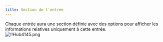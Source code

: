 ```yaml
---
title: Section de l'entrée
---
```

Chaque entrée aura une section définie avec des options pour afficher les informations relatives uniquement à cette entrée.  
![!!Hub4145.png](https://webdevolutions.azureedge.net/docs/fr/hub/Hub4145.png) 